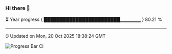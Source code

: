 ### Hi there 👋

⏳ Year progress { ████████████████████████▁▁▁▁▁▁ } 80.21 %

---

⏰ Updated on Mon, 20 Oct 2025 18:38:24 GMT

![Progress Bar CI](https://github.com/DhruviPatel157/GitHub-Actions-Demo/workflows/Progress%20Bar%20CI/badge.svg)
